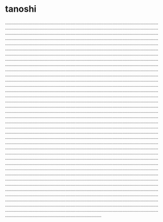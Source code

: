 # tanoshi
..........................................................................................................................................................................................................................................................................................................................................................................................................................................................................................................................................................................................................................................................................................................................................................................................................................................................................................................................................................................................................................................................................................................................................................................................................................................................................................................................................................................................................................................................................................................................................................................................................................................................................................................................................................................................................................................................................................................................................................................................................................................................................................................................................................................................................................................................................................................................................................................................................................................................................................................................................................................................................................................................................................................................................................................................................................................................................................................................................................................................................................................................................................................................................................................................................................................................................................................................................................................................................................................................................................................................................................................................................................................................................................................................................................................................................................................................................................................................................................................................................................................................................................................................................................................................................................................................................................................................................................................................................................................................................................................................................................................................................................................................................................................................................................................................................................................................